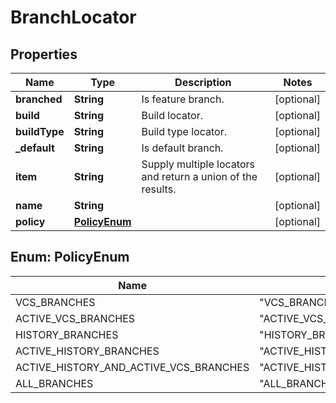 
# BranchLocator

## Properties
Name | Type | Description | Notes
------------ | ------------- | ------------- | -------------
**branched** | **String** | Is feature branch. |  [optional]
**build** | **String** | Build locator. |  [optional]
**buildType** | **String** | Build type locator. |  [optional]
**_default** | **String** | Is default branch. |  [optional]
**item** | **String** | Supply multiple locators and return a union of the results. |  [optional]
**name** | **String** |  |  [optional]
**policy** | [**PolicyEnum**](#PolicyEnum) |  |  [optional]


<a name="PolicyEnum"></a>
## Enum: PolicyEnum
Name | Value
---- | -----
VCS_BRANCHES | &quot;VCS_BRANCHES&quot;
ACTIVE_VCS_BRANCHES | &quot;ACTIVE_VCS_BRANCHES&quot;
HISTORY_BRANCHES | &quot;HISTORY_BRANCHES&quot;
ACTIVE_HISTORY_BRANCHES | &quot;ACTIVE_HISTORY_BRANCHES&quot;
ACTIVE_HISTORY_AND_ACTIVE_VCS_BRANCHES | &quot;ACTIVE_HISTORY_AND_ACTIVE_VCS_BRANCHES&quot;
ALL_BRANCHES | &quot;ALL_BRANCHES&quot;




